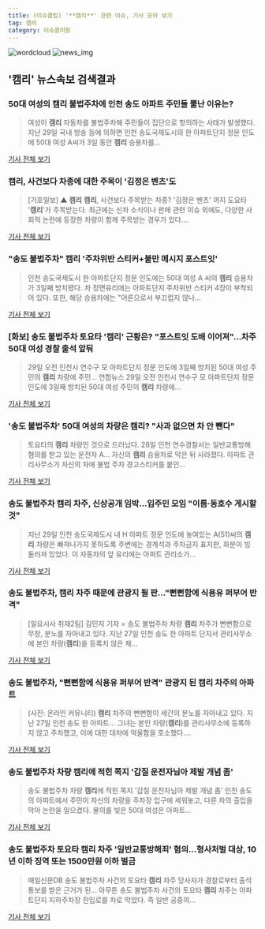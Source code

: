 ```yaml
---
title: (이슈클립) '**캠리**' 관련 이슈, 기사 모아 보기
tag: 캠리
category: 이슈클리핑
---
```

![wordcloud](https://s3.ap-northeast-2.amazonaws.com/lyrics101-wordcloud/2018-08-30-1535602854.png)
![news_img](https://user-images.githubusercontent.com/42597476/44507050-1206f400-a6e4-11e8-8d98-7ffbfebb353f.png)
## **'**캠리**'** 뉴스속보 검색결과
### 50대 여성의 **캠리** 불법주차에 인천 송도 아파트 주민들 뿔난 이유는?

>여성이 **캠리** 자동차를 불법주차해 주민들이 집단으로 항의하는 사태가 발생했다. 지난 29일 국내 방송 등에 의하면 인천 송도국제도시의 한 아파트단지 정문 인도에 50대 여성 A씨가 3일 동안 **캠리** 승용차를...

<a href="http://www.cnbnews.com/news/article.html?no=383636" target="_blank">기사 전체 보기</a>

### **캠리**, 사건보다 차종에 대한 주목이 '김정은 벤츠'도

>[기호일보] ▲ **캠리** **캠리**, 사건보다 주목받는 차종? '김정은 벤츠' 까지 도요타 '**캠리**'가 주목받는다. 최근에는 신차 소식이나 판매 관련 이슈 외에도, 다양한 사회적 논란에 등장한 차량이 함께 주목받는 경우가 있다....

<a href="http://www.kihoilbo.co.kr/?mod=news&act=articleView&idxno=766569" target="_blank">기사 전체 보기</a>

### "송도 불법주차" **캠리** '주차위반 스티커+불만 메시지 포스트잇'

>인천 송도국제도시 한 아파트단지 정문 인도에는 50대 여성 A 씨의 **캠리** 승용차가 3일째 방치됐다. 차 정면유리에는 아파트단지 주차위반 스티커 4장이 부착되어 있다. 또한, 해당 승용차에는 "어른으로서 부끄럽지 않나...

<a href="http://www.inews24.com/php/news_view.php?g_serial=1121683&g_menu=050320&rrf=nv" target="_blank">기사 전체 보기</a>

### [화보] 송도 불법주차 토요타 '**캠리**' 근황은? "포스트잇 도배 이어져"…차주 50대 여성 경찰 출석 앞둬

>29일 오전 인천시 연수구 모 아파트단지 정문 인도에 3일째 방치된 50대 여성 주민의 **캠리** 차량에 주민... 연합뉴스 29일 오전 인천시 연수구 모 아파트단지 정문 인도에 3일째 방치된 50대 여성 주민의 **캠리** 차량에...

<a href="http://news.imaeil.com/ITCar/2018083010483636929" target="_blank">기사 전체 보기</a>

### '송도 불법주차' 50대 여성의 차량은 **캠리**? "사과 없으면 차 안 뺀다"

>토요타의 **캠리** 차량인 것으로 드러났다. 28일 인천 연수경찰서는 일반교통방해 혐의를 받고 있는 운전자 A... 자신의 **캠리** 승용차로 막은 뒤 사라졌다. 아파트 관리사무소가 자신의 차에 불법 주차 경고스티커를 붙인...

<a href="http://www.sedaily.com/NewsView/1S3K8NP13F" target="_blank">기사 전체 보기</a>

### 송도 불법주차 **캠리** 차주, 신상공개 임박…입주민 모임 "이름·동호수 게시할 것"

>지난 29일 인천 송도국제도시 내 H 아파트 정문 인도에 놓여있는 A(51)씨의 **캠리** 차량은 빠져나가지 못하도록 주변에는 경계석과 주차금지 표지판, 화분이 빙 둘러져 있었다. 이 자동차의 앞 유리에는 아파트 관리소가...

<a href="http://news.hankyung.com/article/2018083030237" target="_blank">기사 전체 보기</a>

### 송도 불법주차, **캠리** 차주 때문에 관광지 될 판…"뻔뻔함에 식용유 퍼부어 반격"

>[일요시사 취재2팀]  김민지 기자 = 송도 불법주차 차량 **캠리** 차주가 뻔뻔함으로 무장, 분노를 자아내고 있다. 지난 27일 인천 송도 한 아파트 단지서 관리사무소에 본인 차량(**캠리**)을 등록치 않은 채...

<a href="http://www.ilyosisa.co.kr/news/articleView.html?idxno=151307" target="_blank">기사 전체 보기</a>

### 송도 불법주차, "뻔뻔함에 식용유 퍼부어 반격" 관광지 된 **캠리** 차주의 아파트

>(사진: 온라인 커뮤니티) **캠리** 차주의 뻔뻔함이 세간의 분노를 자아내고 있다. 지난 27일 인천 송도 한 아파트... 그녀는 본인 차량(**캠리**)를 관리사무소에 등록하지 않고 주차했고, 이에 대한 대처에 억울함을 호소했다....

<a href="http://www.gwangnam.co.kr/read.php3?aid=1535601652302617159" target="_blank">기사 전체 보기</a>

### 송도 불법주차 차량 **캠리**에 적힌 쪽지 '갑질 운전자님아 제발 개념 좀'

>송도 불법주차 차량 **캠리**에 적힌 쪽지 '갑질 운전자님아 제발 개념 좀' 인천 송도의 아파트에서 주민이 자신의 차량을 주차장 입구에 세워놓고, 다른 차의 출입을 막아 논란을 일으켰다. 물의를 빚은 50대 여성은 아파트...

<a href="http://news20.busan.com/controller/newsController.jsp?newsId=20180830000084" target="_blank">기사 전체 보기</a>

### 송도 불법주차 토요타 **캠리** 차주 '일반교통방해죄' 혐의…형사처벌 대상, 10년 이하 징역 또는 1500만원 이하 벌금

>매일신문DB 송도 불법주차 사건의 토요타 **캠리** 차주 당사자가 경찰로부터 출석 통보를 받은 근거가 된... 아무튼 송도 불법주차 사건의 토요타 **캠리** 차주는 아파트단지 지하주차장 진입로를 차로 막았다. 즉 일반 공중의...

<a href="http://news.imaeil.com/ITCar/2018083011444182878" target="_blank">기사 전체 보기</a>


